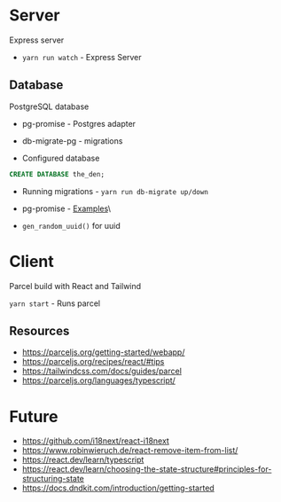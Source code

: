 
# Server

Express server

* `yarn run watch` - Express Server

## Database

PostgreSQL database

* pg-promise - Postgres adapter
* db-migrate-pg - migrations

* Configured database
```sql
CREATE DATABASE the_den;
```
* Running migrations - `yarn run db-migrate up/down`

* pg-promise - [Examples](https://github.com/vitaly-t/pg-promise/wiki/Learn-by-Example)\

* `gen_random_uuid()` for uuid

# Client

Parcel build with React and Tailwind

`yarn start` - Runs parcel

## Resources

* https://parceljs.org/getting-started/webapp/
* https://parceljs.org/recipes/react/#tips
* https://tailwindcss.com/docs/guides/parcel
* https://parceljs.org/languages/typescript/

# Future

* https://github.com/i18next/react-i18next
* https://www.robinwieruch.de/react-remove-item-from-list/
* https://react.dev/learn/typescript
* https://react.dev/learn/choosing-the-state-structure#principles-for-structuring-state
* https://docs.dndkit.com/introduction/getting-started
